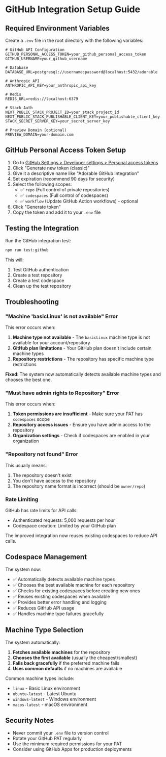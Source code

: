 # GitHub Integration Setup Guide

## Required Environment Variables

Create a `.env` file in the root directory with the following variables:

```env
# GitHub API Configuration
GITHUB_PERSONAL_ACCESS_TOKEN=your_github_personal_access_token
GITHUB_USERNAME=your_github_username

# Database
DATABASE_URL=postgresql://username:password@localhost:5432/adorable

# Anthropic API
ANTHROPIC_API_KEY=your_anthropic_api_key

# Redis
REDIS_URL=redis://localhost:6379

# Stack Auth
NEXT_PUBLIC_STACK_PROJECT_ID=your_stack_project_id
NEXT_PUBLIC_STACK_PUBLISHABLE_CLIENT_KEY=your_publishable_client_key
STACK_SECRET_SERVER_KEY=your_secret_server_key

# Preview Domain (optional)
PREVIEW_DOMAIN=your-domain.com
```

## GitHub Personal Access Token Setup

1. Go to [GitHub Settings > Developer settings > Personal access tokens](https://github.com/settings/tokens)
2. Click "Generate new token (classic)"
3. Give it a descriptive name like "Adorable GitHub Integration"
4. Set expiration (recommend 90 days for security)
5. Select the following scopes:
   - ✅ `repo` (Full control of private repositories)
   - ✅ `codespaces` (Full control of codespaces)
   - ✅ `workflow` (Update GitHub Action workflows) - optional
6. Click "Generate token"
7. Copy the token and add it to your `.env` file

## Testing the Integration

Run the GitHub integration test:

```bash
npm run test:github
```

This will:
1. Test GitHub authentication
2. Create a test repository
3. Create a test codespace
4. Clean up the test repository

## Troubleshooting

### "Machine 'basicLinux' is not available" Error

This error occurs when:
1. **Machine type not available** - The `basicLinux` machine type is not available for your account/repository
2. **GitHub plan limitations** - Your GitHub plan doesn't include certain machine types
3. **Repository restrictions** - The repository has specific machine type restrictions

**Fixed**: The system now automatically detects available machine types and chooses the best one.

### "Must have admin rights to Repository" Error

This error occurs when:
1. **Token permissions are insufficient** - Make sure your PAT has `codespaces` scope
2. **Repository access issues** - Ensure you have admin access to the repository
3. **Organization settings** - Check if codespaces are enabled in your organization

### "Repository not found" Error

This usually means:
1. The repository doesn't exist
2. You don't have access to the repository
3. The repository name format is incorrect (should be `owner/repo`)

### Rate Limiting

GitHub has rate limits for API calls:
- Authenticated requests: 5,000 requests per hour
- Codespace creation: Limited by your GitHub plan

The improved integration now reuses existing codespaces to reduce API calls.

## Codespace Management

The system now:
- ✅ Automatically detects available machine types
- ✅ Chooses the best available machine for each repository
- ✅ Checks for existing codespaces before creating new ones
- ✅ Reuses existing codespaces when available
- ✅ Provides better error handling and logging
- ✅ Reduces GitHub API usage
- ✅ Handles machine type failures gracefully

## Machine Type Selection

The system automatically:
1. **Fetches available machines** for the repository
2. **Chooses the first available** (usually the cheapest/smallest)
3. **Falls back gracefully** if the preferred machine fails
4. **Uses common defaults** if no machines are available

Common machine types include:
- `linux` - Basic Linux environment
- `ubuntu-latest` - Latest Ubuntu
- `windows-latest` - Windows environment
- `macos-latest` - macOS environment

## Security Notes

- Never commit your `.env` file to version control
- Rotate your GitHub PAT regularly
- Use the minimum required permissions for your PAT
- Consider using GitHub Apps for production deployments